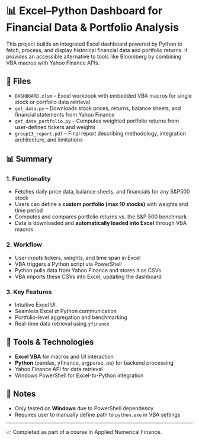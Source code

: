 # 📊 Excel–Python Dashboard for Financial Data & Portfolio Analysis

This project builds an integrated Excel dashboard powered by Python to fetch, process, and display historical financial data and portfolio returns. It provides an accessible alternative to tools like Bloomberg by combining VBA macros with Yahoo Finance APIs.

## 📁 Files

- `DASHBOARD.xlsm` – Excel workbook with embedded VBA macros for single stock or portfolio data retrieval  
- `get_data.py` – Downloads stock prices, returns, balance sheets, and financial statements from Yahoo Finance  
- `get_data_portfolio.py` – Computes weighted portfolio returns from user-defined tickers and weights  
- `group13_report.pdf` – Final report describing methodology, integration architecture, and limitations  

## 📊 Summary

### 1. Functionality  
- Fetches daily price data, balance sheets, and financials for any S&P500 stock  
- Users can define a **custom portfolio (max 10 stocks)** with weights and time period  
- Computes and compares portfolio returns vs. the S&P 500 benchmark  
- Data is downloaded and **automatically loaded into Excel** through VBA macros

### 2. Workflow  
- User inputs tickers, weights, and time span in Excel  
- VBA triggers a Python script via PowerShell  
- Python pulls data from Yahoo Finance and stores it as CSVs  
- VBA imports these CSVs into Excel, updating the dashboard

### 3. Key Features  
- Intuitive Excel UI  
- Seamless Excel ⇄ Python communication  
- Portfolio-level aggregation and benchmarking  
- Real-time data retrieval using `yfinance`

## 🔧 Tools & Technologies

- **Excel VBA** for macros and UI interaction  
- **Python** (pandas, yfinance, argparse, os) for backend processing  
- Yahoo Finance API for data retrieval  
- Windows PowerShell for Excel-to-Python integration

## 📌 Notes

- Only tested on **Windows** due to PowerShell dependency  
- Requires user to manually define path to `python.exe` in VBA settings  

---

📈 Completed as part of a course in Applied Numerical Finance.

